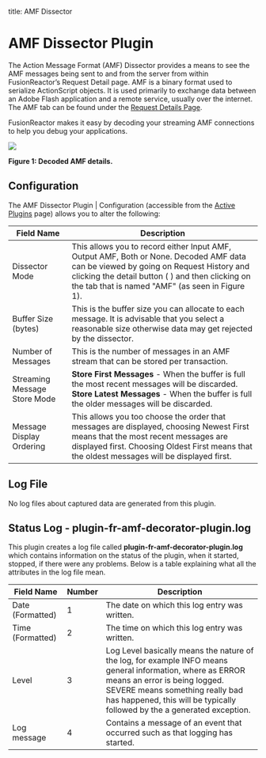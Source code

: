 title: AMF Dissector
# AMF Dissector Plugin

The Action Message Format (AMF) Dissector provides a means to see the
AMF messages being sent to and from the server from within
FusionReactor’s Request Detail page. AMF is a binary format used to
serialize ActionScript objects. It is used primarily to exchange data
between an Adobe Flash application and a remote service, usually over
the internet. The AMF tab can be found under the [Request Details Page](/Data-insights/Features/Requests/Request-Details/).

FusionReactor makes it easy by decoding your streaming AMF connections
to help you debug your applications.

![](/attachments/245547840/245547850.png)

**Figure 1: Decoded AMF details.**

## Configuration


The AMF Dissector Plugin | Configuration (accessible from the [Active
Plugins](Overview.md#active-plugins) page) allows you to alter the
following:

|Field Name|Description|
|--- |--- |
|Dissector Mode|This allows you to record either Input AMF, Output AMF, Both or None. Decoded AMF data can be viewed by going on Request History and clicking the detail button (  ) and then clicking on the tab that is named "AMF" (as seen in Figure 1).|
|Buffer Size (bytes)|This is the buffer size you can allocate to each message. It is advisable that you select a reasonable size otherwise data may get rejected by the dissector.|
|Number of Messages|This is the number of messages in an AMF stream that can be stored per transaction.|
|Streaming Message Store Mode|**Store First Messages** - When the buffer is full the most recent messages will be discarded.<br>**Store Latest Messages** - When the buffer is full the older messages will be discarded.|
|Message Display Ordering|This allows you too choose the order that messages are displayed, choosing Newest First means that the most recent messages are displayed first. Choosing Oldest First means that the oldest messages will be displayed first.|


## Log File

No log files about captured data are generated from this plugin.

## Status Log - plugin-fr-amf-decorator-plugin.log

This plugin creates a log file called
**plugin-fr-amf-decorator-plugin.log** which contains information on the
status of the plugin, when it started, stopped, if there were any
problems. Below is a table explaining what all the attributes in the log
file mean.

|Field Name|Number|Description|
|--- |--- |--- |
|Date (Formatted)|1|The date on which this log entry was written.|
|Time (Formatted)|2|The time on which this log entry was written.|
|Level|3|Log Level basically means the nature of the log, for example INFO means general information, where as ERROR means an error is being logged. SEVERE means something really bad has happened, this will be typically followed by the a generated exception.|
|Log message|4|Contains a message of an event that occurred such as that logging has started.|

